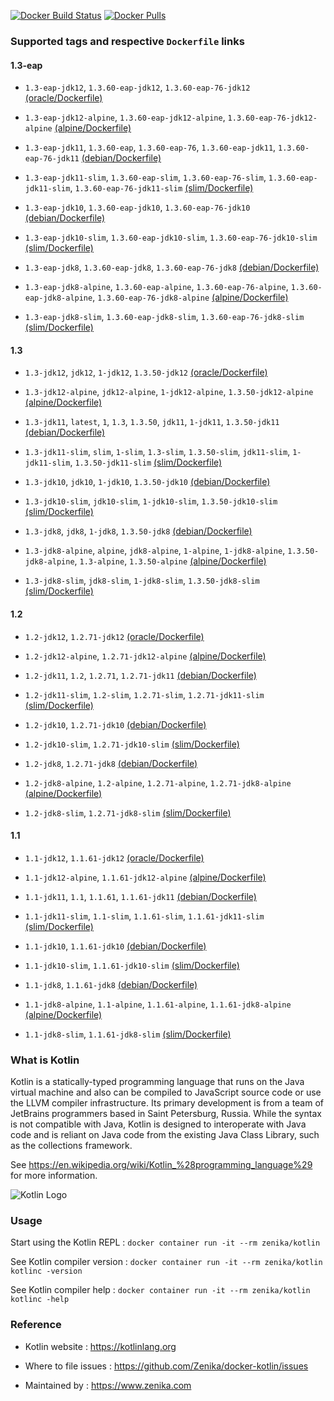 [![Docker Build Status](https://img.shields.io/docker/build/zenika/kotlin.svg)](https://hub.docker.com/r/zenika/kotlin/) [![Docker Pulls](https://img.shields.io/docker/pulls/zenika/kotlin.svg)](https://hub.docker.com/r/zenika/kotlin/)

### Supported tags and respective `Dockerfile` links

#### 1.3-eap

 * `1.3-eap-jdk12`, `1.3.60-eap-jdk12`, `1.3.60-eap-76-jdk12` [(oracle/Dockerfile)](https://github.com/Zenika/docker-kotlin/blob/master/oracle/Dockerfile)

 * `1.3-eap-jdk12-alpine`, `1.3.60-eap-jdk12-alpine`, `1.3.60-eap-76-jdk12-alpine` [(alpine/Dockerfile)](https://github.com/Zenika/docker-kotlin/blob/master/alpine/Dockerfile)

 * `1.3-eap-jdk11`, `1.3.60-eap`, `1.3.60-eap-76`, `1.3.60-eap-jdk11`, `1.3.60-eap-76-jdk11` [(debian/Dockerfile)](https://github.com/Zenika/docker-kotlin/blob/master/debian/Dockerfile)

 * `1.3-eap-jdk11-slim`, `1.3.60-eap-slim`, `1.3.60-eap-76-slim`, `1.3.60-eap-jdk11-slim`, `1.3.60-eap-76-jdk11-slim` [(slim/Dockerfile)](https://github.com/Zenika/docker-kotlin/blob/master/slim/Dockerfile)

 * `1.3-eap-jdk10`, `1.3.60-eap-jdk10`, `1.3.60-eap-76-jdk10` [(debian/Dockerfile)](https://github.com/Zenika/docker-kotlin/blob/master/debian/Dockerfile)

 * `1.3-eap-jdk10-slim`, `1.3.60-eap-jdk10-slim`, `1.3.60-eap-76-jdk10-slim` [(slim/Dockerfile)](https://github.com/Zenika/docker-kotlin/blob/master/slim/Dockerfile)

 * `1.3-eap-jdk8`, `1.3.60-eap-jdk8`, `1.3.60-eap-76-jdk8` [(debian/Dockerfile)](https://github.com/Zenika/docker-kotlin/blob/master/debian/Dockerfile)

 * `1.3-eap-jdk8-alpine`, `1.3.60-eap-alpine`, `1.3.60-eap-76-alpine`, `1.3.60-eap-jdk8-alpine`, `1.3.60-eap-76-jdk8-alpine` [(alpine/Dockerfile)](https://github.com/Zenika/docker-kotlin/blob/master/alpine/Dockerfile)

 * `1.3-eap-jdk8-slim`, `1.3.60-eap-jdk8-slim`, `1.3.60-eap-76-jdk8-slim` [(slim/Dockerfile)](https://github.com/Zenika/docker-kotlin/blob/master/slim/Dockerfile)

#### 1.3

 * `1.3-jdk12`, `jdk12`, `1-jdk12`, `1.3.50-jdk12` [(oracle/Dockerfile)](https://github.com/Zenika/docker-kotlin/blob/master/oracle/Dockerfile)

 * `1.3-jdk12-alpine`, `jdk12-alpine`, `1-jdk12-alpine`, `1.3.50-jdk12-alpine` [(alpine/Dockerfile)](https://github.com/Zenika/docker-kotlin/blob/master/alpine/Dockerfile)

 * `1.3-jdk11`, `latest`, `1`, `1.3`, `1.3.50`, `jdk11`, `1-jdk11`, `1.3.50-jdk11` [(debian/Dockerfile)](https://github.com/Zenika/docker-kotlin/blob/master/debian/Dockerfile)

 * `1.3-jdk11-slim`, `slim`, `1-slim`, `1.3-slim`, `1.3.50-slim`, `jdk11-slim`, `1-jdk11-slim`, `1.3.50-jdk11-slim` [(slim/Dockerfile)](https://github.com/Zenika/docker-kotlin/blob/master/slim/Dockerfile)

 * `1.3-jdk10`, `jdk10`, `1-jdk10`, `1.3.50-jdk10` [(debian/Dockerfile)](https://github.com/Zenika/docker-kotlin/blob/master/debian/Dockerfile)

 * `1.3-jdk10-slim`, `jdk10-slim`, `1-jdk10-slim`, `1.3.50-jdk10-slim` [(slim/Dockerfile)](https://github.com/Zenika/docker-kotlin/blob/master/slim/Dockerfile)

 * `1.3-jdk8`, `jdk8`, `1-jdk8`, `1.3.50-jdk8` [(debian/Dockerfile)](https://github.com/Zenika/docker-kotlin/blob/master/debian/Dockerfile)

 * `1.3-jdk8-alpine`, `alpine`, `jdk8-alpine`, `1-alpine`, `1-jdk8-alpine`, `1.3.50-jdk8-alpine`, `1.3-alpine`, `1.3.50-alpine` [(alpine/Dockerfile)](https://github.com/Zenika/docker-kotlin/blob/master/alpine/Dockerfile)

 * `1.3-jdk8-slim`, `jdk8-slim`, `1-jdk8-slim`, `1.3.50-jdk8-slim` [(slim/Dockerfile)](https://github.com/Zenika/docker-kotlin/blob/master/slim/Dockerfile)

#### 1.2

 * `1.2-jdk12`, `1.2.71-jdk12` [(oracle/Dockerfile)](https://github.com/Zenika/docker-kotlin/blob/master/oracle/Dockerfile)

 * `1.2-jdk12-alpine`, `1.2.71-jdk12-alpine` [(alpine/Dockerfile)](https://github.com/Zenika/docker-kotlin/blob/master/alpine/Dockerfile)

 * `1.2-jdk11`, `1.2`, `1.2.71`, `1.2.71-jdk11` [(debian/Dockerfile)](https://github.com/Zenika/docker-kotlin/blob/master/debian/Dockerfile)

 * `1.2-jdk11-slim`, `1.2-slim`, `1.2.71-slim`, `1.2.71-jdk11-slim` [(slim/Dockerfile)](https://github.com/Zenika/docker-kotlin/blob/master/slim/Dockerfile)

 * `1.2-jdk10`, `1.2.71-jdk10` [(debian/Dockerfile)](https://github.com/Zenika/docker-kotlin/blob/master/debian/Dockerfile)

 * `1.2-jdk10-slim`, `1.2.71-jdk10-slim` [(slim/Dockerfile)](https://github.com/Zenika/docker-kotlin/blob/master/slim/Dockerfile)

 * `1.2-jdk8`, `1.2.71-jdk8` [(debian/Dockerfile)](https://github.com/Zenika/docker-kotlin/blob/master/debian/Dockerfile)

 * `1.2-jdk8-alpine`, `1.2-alpine`, `1.2.71-alpine`, `1.2.71-jdk8-alpine` [(alpine/Dockerfile)](https://github.com/Zenika/docker-kotlin/blob/master/alpine/Dockerfile)

 * `1.2-jdk8-slim`, `1.2.71-jdk8-slim` [(slim/Dockerfile)](https://github.com/Zenika/docker-kotlin/blob/master/slim/Dockerfile)

#### 1.1

 * `1.1-jdk12`, `1.1.61-jdk12` [(oracle/Dockerfile)](https://github.com/Zenika/docker-kotlin/blob/master/oracle/Dockerfile)

 * `1.1-jdk12-alpine`, `1.1.61-jdk12-alpine` [(alpine/Dockerfile)](https://github.com/Zenika/docker-kotlin/blob/master/alpine/Dockerfile)

 * `1.1-jdk11`, `1.1`, `1.1.61`, `1.1.61-jdk11` [(debian/Dockerfile)](https://github.com/Zenika/docker-kotlin/blob/master/debian/Dockerfile)

 * `1.1-jdk11-slim`, `1.1-slim`, `1.1.61-slim`, `1.1.61-jdk11-slim` [(slim/Dockerfile)](https://github.com/Zenika/docker-kotlin/blob/master/slim/Dockerfile)

 * `1.1-jdk10`, `1.1.61-jdk10` [(debian/Dockerfile)](https://github.com/Zenika/docker-kotlin/blob/master/debian/Dockerfile)

 * `1.1-jdk10-slim`, `1.1.61-jdk10-slim` [(slim/Dockerfile)](https://github.com/Zenika/docker-kotlin/blob/master/slim/Dockerfile)

 * `1.1-jdk8`, `1.1.61-jdk8` [(debian/Dockerfile)](https://github.com/Zenika/docker-kotlin/blob/master/debian/Dockerfile)

 * `1.1-jdk8-alpine`, `1.1-alpine`, `1.1.61-alpine`, `1.1.61-jdk8-alpine` [(alpine/Dockerfile)](https://github.com/Zenika/docker-kotlin/blob/master/alpine/Dockerfile)

 * `1.1-jdk8-slim`, `1.1.61-jdk8-slim` [(slim/Dockerfile)](https://github.com/Zenika/docker-kotlin/blob/master/slim/Dockerfile)

### What is Kotlin

Kotlin is a statically-typed programming language that runs on the Java virtual machine and also can be compiled to JavaScript source code or use the LLVM compiler infrastructure. Its primary development is from a team of JetBrains programmers based in Saint Petersburg, Russia. While the syntax is not compatible with Java, Kotlin is designed to interoperate with Java code and is reliant on Java code from the existing Java Class Library, such as the collections framework.

See https://en.wikipedia.org/wiki/Kotlin_%28programming_language%29 for more information.

![Kotlin Logo](https://github.com/Zenika/docker-kotlin/raw/master/Kotlin-logo.png)

### Usage

Start using the Kotlin REPL : `docker container run -it --rm zenika/kotlin`

See Kotlin compiler version : `docker container run -it --rm zenika/kotlin kotlinc -version`

See Kotlin compiler help : `docker container run -it --rm zenika/kotlin kotlinc -help`

### Reference

 * Kotlin website : https://kotlinlang.org

 * Where to file issues : https://github.com/Zenika/docker-kotlin/issues

 * Maintained by : https://www.zenika.com
